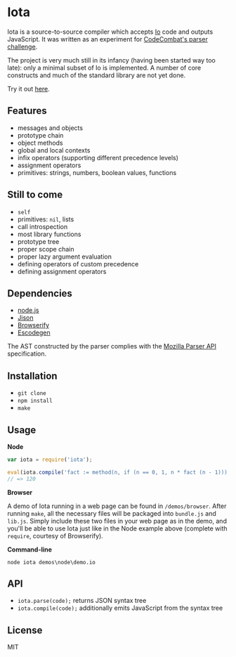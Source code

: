 Iota
====

Iota is a source-to-source compiler which accepts [Io](http://iolanguage.org/) code and outputs JavaScript. It was written as an experiment for [CodeCombat's parser challenge](http://codecombat.challengepost.com/).

The project is very much still in its infancy (having been started way too late): only a minimal subset of Io is implemented. A number of core constructs and much of the standard library are not yet done.

Try it out [here](http://dariusf.github.io/iota/).

Features
--------

- messages and objects
- prototype chain
- object methods
- global and local contexts
- infix operators (supporting different precedence levels)
- assignment operators
- primitives: strings, numbers, boolean values, functions

Still to come
-------------

- `self`
- primitives: `nil`, lists
- call introspection
- most library functions
- prototype tree
- proper scope chain
- proper lazy argument evaluation
- defining operators of custom precedence
- defining assignment operators

Dependencies
------------

- [node.js](http://nodejs.org/)
- [Jison](http://zaach.github.io/jison/)
- [Browserify](http://browserify.org/)
- [Escodegen](https://github.com/Constellation/escodegen)

The AST constructed by the parser complies with the [Mozilla Parser API](https://developer.mozilla.org/en-US/docs/SpiderMonkey/Parser_API) specification.

Installation
------------

- `git clone`
- `npm install`
- `make`

Usage
-----

**Node**

```js
var iota = require('iota');

eval(iota.compile('fact := method(n, if (n == 0, 1, n * fact (n - 1))); writeln(fact(5))'));
// => 120
```

**Browser**

A demo of Iota running in a web page can be found in `/demos/browser`. After running `make`, all the necessary files will be packaged into `bundle.js` and `lib.js`. Simply include these two files in your web page as in the demo, and you'll be able to use Iota just like in the Node example above (complete with `require`, courtesy of Browserify).

**Command-line**

```
node iota demos\node\demo.io
```

API
---

- `iota.parse(code);` returns JSON syntax tree
- `iota.compile(code);` additionally emits JavaScript from the syntax tree

License
-------
MIT